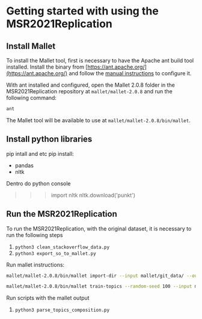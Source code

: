 # Getting started with using the MSR2021Replication

## Install Mallet

To install the Mallet tool, first is necessary to have the Apache ant build tool installed. Install the binary from [https://ant.apache.org/](https://ant.apache.org/) and follow the [manual instructions](https://ant.apache.org/manual/install.html#getBinary) to configure it.

With ant installed and configured, open the Mallet 2.0.8 folder in the MSR2021Replication repository at `mallet/mallet-2.0.8` and run the following command:

```sh
ant
```

The Mallet tool will be available to use at `mallet/mallet-2.0.8/bin/mallet`.

## Install python libraries

pip intall and etc
pip install:
- pandas
- nltk


Dentro do python console
 >>> import nltk
  >>> nltk.download('punkt')


## Run the MSR2021Replication

To run the MSR2021Replication, with the original dataset, it is necessary to run the following steps
1. `python3 clean_stackoverflow_data.py`
1. `python3 export_so_to_mallet.py`

Run mallet instructions:

```sh
mallet/mallet-2.0.8/bin/mallet import-dir --input mallet/git_data/ --output mallet/git.mallet --keep-sequence --remove-stopwords --extra-stopwords mallet/extra_stopwords_github.txt
```

```sh
mallet/mallet-2.0.8/bin/mallet train-topics --random-seed 100 --input mallet/git.mallet --num-topics 15 --optimize-interval 20 --output-state mallet/git-topic-state.gz --output-topic-keys mallet/git_keys.txt --output-doc-topics mallet/git_composition.txt --diagnostics-file mallet/git_results/git_diagnostics.xml
```

Run scripts with the mallet output

1. `python3 parse_topics_composition.py`

